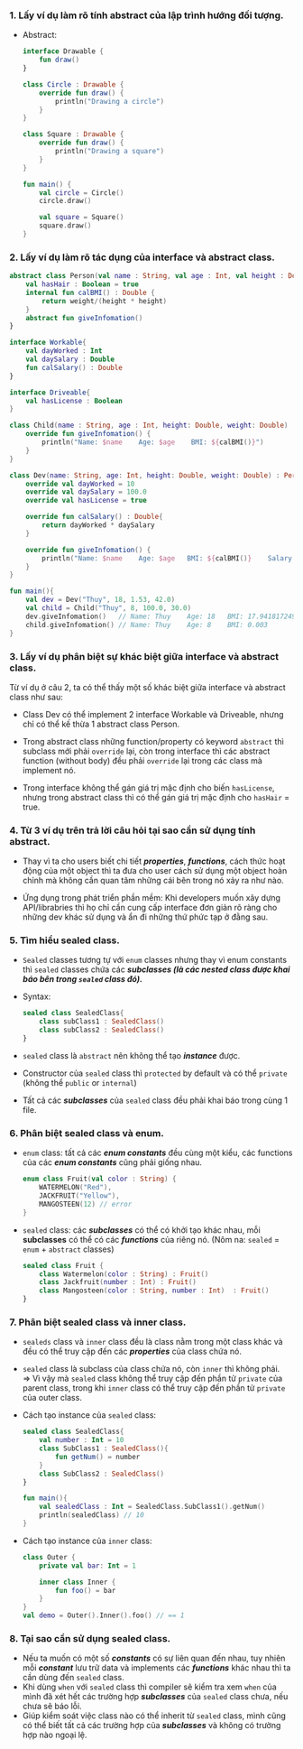 ### **1. Lấy ví dụ làm rõ tính abstract của lập trình hướng đối tượng.**
- Abstract: 
    ```kotlin
    interface Drawable {
        fun draw()
    }

    class Circle : Drawable {
        override fun draw() {
            println("Drawing a circle")
        }
    }

    class Square : Drawable {
        override fun draw() {
            println("Drawing a square")
        }
    }

    fun main() {
        val circle = Circle()
        circle.draw()

        val square = Square()
        square.draw()
    }
    ```

### **2. Lấy ví dụ làm rõ tác dụng của interface và abstract class.**

```kotlin
abstract class Person(val name : String, val age : Int, val height : Double, val weight : Double){
    val hasHair : Boolean = true
    internal fun calBMI() : Double {
        return weight/(height * height)
    }
    abstract fun giveInfomation()
}

interface Workable{
    val dayWorked : Int
    val daySalary : Double
    fun calSalary() : Double
}

interface Driveable{
    val hasLicense : Boolean
}

class Child(name : String, age : Int, height: Double, weight: Double) : Person(name, age, height, weight){
    override fun giveInfomation() {
        println("Name: $name    Age: $age    BMI: ${calBMI()}")
    }
}

class Dev(name: String, age: Int, height: Double, weight: Double) : Person(name, age, height, weight), Workable, Driveable{
    override val dayWorked = 10
    override val daySalary = 100.0
    override val hasLicense = true

    override fun calSalary() : Double{
        return dayWorked * daySalary
    }

    override fun giveInfomation() {
        println("Name: $name    Age: $age   BMI: ${calBMI()}    Salary: ${calSalary()}      License: $hasLicense")
    }
}

fun main(){
    val dev = Dev("Thuy", 18, 1.53, 42.0)
    val child = Child("Thuy", 8, 100.0, 30.0)
    dev.giveInfomation()   // Name: Thuy    Age: 18   BMI: 17.941817249775728    Salary: 1000.0      License: true
    child.giveInfomation() // Name: Thuy    Age: 8    BMI: 0.003
}
```

### **3. Lấy ví dụ phân biệt sự khác biệt giữa interface và abstract class.**

Từ ví dụ ở câu 2, ta có thể thấy một số khác biệt giữa interface và abstract class như sau:

- Class Dev có thể implement 2 interface Workable và Driveable, nhưng chỉ có thể kế thừa 1 abstract class Person.

- Trong abstract class những function/property có keyword `abstract` thì subclass mới phải `override` lại, còn trong interface thì các abstract function (without body) đều phải `override` lại trong các class mà implement nó.

- Trong interface không thể gán giá trị mặc định cho biến `hasLicense`, nhưng trong abstract class thì có thể gán giá trị mặc định cho `hasHair` = true.



### **4. Từ 3 ví dụ trên trả lời câu hỏi tại sao cần sử dụng tính abstract.**

- Thay vì ta cho users biết chi tiết ***properties***, ***functions***, cách thức hoạt động của một object thì ta đưa cho user cách sử dụng một object hoàn chỉnh mà không cần quan tâm những cái bên trong nó xảy ra như nào. 

- Ứng dụng trong phát triển phần mềm:  Khi developers muốn xây dựng API/librabries thì họ chỉ cần cung cấp interface đơn giản rõ ràng cho những dev khác sử dụng và ẩn đi những thứ phức tạp ở đằng sau.

### **5. Tìm hiểu sealed class.**

- `Sealed` classes tương tự với `enum` classes nhưng thay vì enum constants thì `sealed` classes chứa các ***subclasses (***là các ***nested class*** được khai báo bên trong ***`sealed`*** class đó***).***
- Syntax:

    ```kotlin
    sealed class SealedClass{
        class subClass1 : SealedClass()
        class subClass2 : SealedClass()
    }
    ```

- `sealed` class là `abstract` nên không thể tạo ***instance*** được.
- Constructor của `sealed` class thì `protected` by default và có thể `private` (không thể `public` or `internal`)
- Tất cả các ***subclasses*** của `sealed` class đều phải khai báo trong cùng 1 file.

### **6. Phân biệt sealed class và enum.**

- `enum` class: tất cả các ***enum constants*** đều cùng một kiểu, các functions của các ***enum constants*** cũng phải giống nhau.
    
    ```kotlin
    enum class Fruit(val color : String) {
        WATERMELON("Red"),
        JACKFRUIT("Yellow"),
        MANGOSTEEN(12) // error
    }
    ```
    
- `sealed` class:  các ***subclasses*** có thể có khởi tạo khác nhau, mỗi **subclasses** có thể có các ***functions*** của riêng nó. (Nôm na: `sealed` = `enum` + `abstract` classes)
    
    ```kotlin
    sealed class Fruit {
        class Watermelon(color : String) : Fruit()
        class Jackfruit(number : Int) : Fruit()
        class Mangosteen(color : String, number : Int)  : Fruit()
    }
    ```

### **7. Phân biệt sealed class và inner class.**
- `sealeds` class và `inner` class đều là class nằm trong một class khác và đều có thể truy cập đến các ***properties*** của class chứa nó.

- `sealed` class là subclass của class chứa nó, còn `inner` thì không phải.  
=> Vì vậy mà `sealed` class không thể truy cập đến phần tử `private` của parent class, trong khi `inner` class có thể truy cập đến phần tử `private` của outer class.

- Cách tạo instance của `sealed` class: 
    ```kotlin
    sealed class SealedClass{
        val number : Int = 10
        class SubClass1 : SealedClass(){
            fun getNum() = number
        }
        class SubClass2 : SealedClass()
    }

    fun main(){
        val sealedClass : Int = SealedClass.SubClass1().getNum()
        println(sealedClass) // 10
    }
    ```

- Cách tạo instance của `inner` class:

    ```kotlin
    class Outer {
        private val bar: Int = 1

        inner class Inner {
            fun foo() = bar
        }
    }
    val demo = Outer().Inner().foo() // == 1
    ```
### **8. Tại sao cần sử dụng sealed class.**
- Nếu ta muốn có một số ***constants*** có sự liên quan đến nhau, tuy nhiên mỗi ***constant*** lưu trữ data và implements các ***functions*** khác nhau thì ta cần dùng đến `sealed` class.
- Khi dùng `when` với `sealed` class thì compiler sẽ kiểm tra xem `when` của mình đã xét hết các trường hợp ***subclasses*** của `sealed` class chưa, nếu chưa sẽ báo lỗi.
- Giúp kiểm soát việc class nào có thể inherit từ `sealed` class, mình cũng có thể biết tất cả các trường hợp của ***subclasses*** và không có trường hợp nào ngoại lệ.